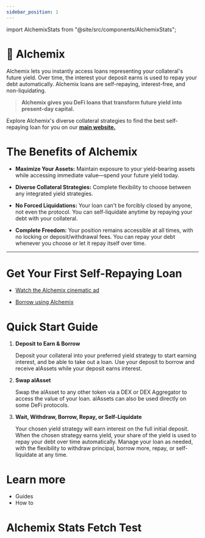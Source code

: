```yaml
---
sidebar_position: 1
---
```


import AlchemixStats from "@site/src/components/AlchemixStats";

# 📜 Alchemix

Alchemix lets you instantly access loans representing your collateral's future yield. Over time, the interest your deposit earns is used to repay your debt automatically. Alchemix loans are self-repaying, interest-free, and non-liquidating.

> **Alchemix gives you DeFi loans that transform future yield into present-day capital.**

Explore Alchemix's diverse collateral strategies to find the best self-repaying loan for you on our [**main website.**](https://alchemix.fi/)

# The Benefits of Alchemix

- **Maximize Your Assets:** Maintain exposure to your yield-bearing assets while accessing immediate value—spend your future yield today.

- **Diverse Collateral Strategies:** Complete flexibility to choose between any integrated yield strategies.

- **No Forced Liquidations:** Your loan can't be forcibly closed by anyone, not even the protocol. You can self-liquidate anytime by repaying your debt with your collateral.

- **Complete Freedom:** Your position remains accessible at all times, with no locking or deposit/withdrawal fees. You can repay your debt whenever you choose or let it repay itself over time.

---

# Get Your First Self-Repaying Loan

- [Watch the Alchemix cinematic ad](https://www.youtube.com/embed/FlWP9FC8C3c?autoplay=1)

- [Borrow using Alchemix](https://alchemix.fi/)

# Quick Start Guide

1. **Deposit to Earn & Borrow**

   Deposit your collateral into your preferred yield strategy to start earning interest, and be able to take out a loan. Use your deposit to borrow and receive alAssets while your deposit earns interest.

2. **Swap alAsset**

   Swap the alAsset to any other token via a DEX or DEX Aggregator to access the value of your loan. alAssets can also be used directly on some DeFi protocols.

3. **Wait, Withdraw, Borrow, Repay, or Self-Liquidate**

   Your chosen yield strategy will earn interest on the full initial deposit. When the chosen strategy earns yield, your share of the yield is used to repay your debt over time automatically. Manage your loan as needed, with the flexibility to withdraw principal, borrow more, repay, or self-liquidate at any time.

# Learn more

- Guides
- How to

# Alchemix Stats Fetch Test

<AlchemixStats />
